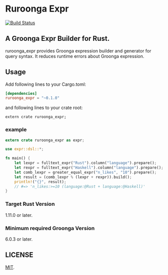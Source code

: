 Ruroonga Expr
===

[![Build Status](https://travis-ci.org/cosmo0920/ruroonga_expr.svg?branch=master)](https://travis-ci.org/cosmo0920/ruroonga_expr)

## A Groonga Expr Builder for Rust.

ruroonga_expr provides Groonga expression builder and generator for query syntax. It reduces runtime errors about Groonga expression.

## Usage

Add following lines to your Cargo.toml:

```toml
[dependencies]
ruroonga_expr = "~0.1.0"
```

and following lines to your crate root:

```rust,ignore
extern crate ruroonga_expr;
```

### example

```rust
extern crate ruroonga_expr as expr;

use expr::dsl::*;

fn main() {
    let lexpr = fulltext_expr("Rust").column("language").prepare();
    let rexpr = fulltext_expr("Haskell").column("language").prepare();
    let comb_lexpr = greater_equal_expr("n_likes", "10").prepare();
    let result = (comb_lexpr % (lexpr + rexpr)).build();
    println!("{}", result);
    // #=> 'n_likes:>=10 (language:@Rust + language:@Haskell)'
}
```

### Target Rust Version

1.11.0 or later.

### Minimum required Groonga Version

6.0.3 or later.

## LICENSE

[MIT](LICENSE).
